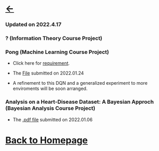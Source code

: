 # [<-](https://pkgu.github.io)

### Updated on 2022.4.17

### ? (Information Theory Course Project)

### Pong (Machine Learning Course Project)

- Click here for [requirement](https://miralab.ai/course/ml_2021fall/).  

- The [File](https://github.com/PkGU/assets/blob/main/DQN.7z) submitted on 2022.01.24   

- A refinement to this DQN and a generalized experiment to more enviroments will be soon arranged.

### Analysis on a Heart-Disease Dataset: A Bayesian Approch (Bayesian Analysis Course Project)

- The [.pdf file](https://github.com/PkGU/assets/blob/main/BayesianAnalysisProj.pdf) submitted on 2022.01.06  

# [Back to Homepage](https://pkgu.github.io)
